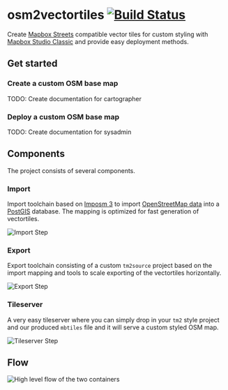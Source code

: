 # osm2vectortiles [![Build Status](https://travis-ci.org/geometalab/osm2vectortiles.svg)](https://travis-ci.org/geometalab/osm2vectortiles)

Create [Mapbox Streets](https://www.mapbox.com/developers/vector-tiles/mapbox-streets-v5) compatible vector tiles for custom styling with [Mapbox Studio Classic](https://www.mapbox.com/mapbox-studio-classic/) and provide easy deployment methods.

## Get started

### Create a custom OSM base map

TODO: Create documentation for cartographer

### Deploy a custom OSM base map

TODO: Create documentation for sysadmin

## Components

The project consists of several components.

### Import

Import toolchain based on [Imposm 3](https://github.com/omniscale/imposm3) to
import [OpenStreetMap data](http://wiki.openstreetmap.org/wiki/Downloading_data)
into a [PostGIS](http://postgis.net/) database.
The mapping is optimized for fast generation of vectortiles.

![Import Step](https://github.com/manuelroth/osm2vectortiles-thesis/raw/master/source/figures/import_step.png)

### Export

Export toolchain consisting of a custom `tm2source` project based on the import mapping and
tools to scale exporting of the vectortiles horizontally.

![Export Step](https://github.com/manuelroth/osm2vectortiles-thesis/raw/master/source/figures/export_step.png)

### Tileserver

A very easy tileserver where you can simply drop in your `tm2` style project and our produced `mbtiles` file
and it will serve a custom styled OSM map.

![Tileserver Step](https://github.com/manuelroth/osm2vectortiles-thesis/raw/master/source/figures/tileserver_step.png)

## Flow

![High level flow of the two containers](https://cloud.githubusercontent.com/assets/59284/9849871/2a7b56a0-5aef-11e5-8f79-b3fd673bd0e6.jpg)
